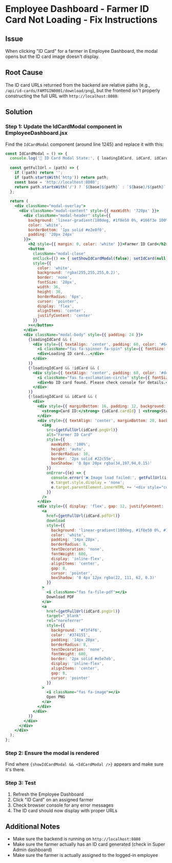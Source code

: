 # Employee Dashboard - Farmer ID Card Not Loading - Fix Instructions

## Issue
When clicking "ID Card" for a farmer in Employee Dashboard, the modal opens but the ID card image doesn't display.

## Root Cause
The ID card URLs returned from the backend are relative paths (e.g., `/api/id-cards/FAMTGIN0001/download/png`), but the frontend isn't properly constructing the full URL with `http://localhost:8080`.

## Solution

### Step 1: Update the IdCardModal component in EmployeeDashboard.jsx

Find the `IdCardModal` component (around line 1245) and replace it with this:

```jsx
const IdCardModal = () => {
  console.log('🎴 ID Card Modal State:', { loadingIdCard, idCard, idCardImageUrl });
  
  const getFullUrl = (path) => {
    if (!path) return '';
    if (path.startsWith('http')) return path;
    const base = 'http://localhost:8080';
    return path.startsWith('/') ? `${base}${path}` : `${base}/${path}`;
  };
  
  return (
    <div className="modal-overlay">
      <div className="modal-content" style={{ maxWidth: '720px' }}>
        <div className="modal-header" style={{ 
          background: 'linear-gradient(180deg, #1f8e50 0%, #166f3e 100%)', 
          color: 'white',
          borderBottom: '1px solid #e2e8f0',
          padding: '20px 24px'
        }}>
          <h2 style={{ margin: 0, color: 'white' }}>Farmer ID Card</h2>
          <button 
            className="modal-close" 
            onClick={() => { setShowIdCardModal(false); setIdCard(null); setIdCardImageUrl(null); }}
            style={{ 
              color: 'white', 
              background: 'rgba(255,255,255,0.2)', 
              border: 'none', 
              fontSize: '28px', 
              width: 36, 
              height: 36, 
              borderRadius: '6px',
              cursor: 'pointer',
              display: 'flex',
              alignItems: 'center',
              justifyContent: 'center'
            }}
          >×</button>
        </div>
        <div className="modal-body" style={{ padding: 24 }}>
          {loadingIdCard && (
            <div style={{ textAlign: 'center', padding: 60, color: '#64748b', fontSize: 16 }}>
              <i className="fas fa-spinner fa-spin" style={{ fontSize: 32, marginBottom: 16 }}></i>
              <div>Loading ID card...</div>
            </div>
          )}
          {!loadingIdCard && !idCard && (
            <div style={{ textAlign: 'center', padding: 60, color: '#dc2626', fontSize: 16 }}>
              <i className="fas fa-exclamation-circle" style={{ fontSize: 32, marginBottom: 16 }}></i>
              <div>No ID card found. Please check console for details.</div>
            </div>
          )}
          {!loadingIdCard && idCard && (
            <div>
              <div style={{ marginBottom: 16, padding: 12, background: '#f0fdf4', borderRadius: 8, fontSize: 14, color: '#166534' }}>
                <strong>Card ID:</strong> {idCard.cardId} | <strong>Status:</strong> {idCard.status}
              </div>
              <div style={{ textAlign: 'center', marginBottom: 20, background: '#f8fafc', padding: 20, borderRadius: 12 }}>
                <img 
                  src={getFullUrl(idCard.pngUrl)}
                  alt="Farmer ID Card" 
                  style={{ 
                    maxWidth: '100%', 
                    height: 'auto',
                    borderRadius: 10, 
                    border: '2px solid #22c55e', 
                    boxShadow: '0 8px 20px rgba(34,197,94,0.15)' 
                  }}
                  onError={(e) => {
                    console.error('❌ Image load failed:', getFullUrl(idCard.pngUrl));
                    e.target.style.display = 'none';
                    e.target.parentElement.innerHTML += '<div style="color:#dc2626;padding:40px;">Image failed to load. <a href="' + getFullUrl(idCard.pngUrl) + '" target="_blank">Open in new tab</a></div>';
                  }}
                />
              </div>
              <div style={{ display: 'flex', gap: 12, justifyContent: 'center', flexWrap: 'wrap' }}>
                <a 
                  href={getFullUrl(idCard.pdfUrl)}
                  download
                  style={{
                    background: 'linear-gradient(180deg, #1f8e50 0%, #166f3e 100%)',
                    color: 'white',
                    padding: '14px 28px',
                    borderRadius: 8,
                    textDecoration: 'none',
                    fontWeight: 600,
                    display: 'inline-flex',
                    alignItems: 'center',
                    gap: 8,
                    cursor: 'pointer',
                    boxShadow: '0 4px 12px rgba(22, 111, 62, 0.3)'
                  }}
                >
                  <i className="fas fa-file-pdf"></i>
                  Download PDF
                </a>
                <a 
                  href={getFullUrl(idCard.pngUrl)}
                  target="_blank" 
                  rel="noreferrer"
                  style={{
                    background: '#f3f4f6',
                    color: '#374151',
                    padding: '14px 28px',
                    borderRadius: 8,
                    textDecoration: 'none',
                    fontWeight: 600,
                    border: '2px solid #e5e7eb',
                    display: 'inline-flex',
                    alignItems: 'center',
                    gap: 8,
                    cursor: 'pointer'
                  }}
                >
                  <i className="fas fa-image"></i>
                  Open PNG
                </a>
              </div>
            </div>
          )}
        </div>
      </div>
    </div>
  );
};
```

### Step 2: Ensure the modal is rendered

Find where `{showIdCardModal && <IdCardModal />}` appears and make sure it's there.

### Step 3: Test
1. Refresh the Employee Dashboard
2. Click "ID Card" on an assigned farmer
3. Check browser console for any error messages
4. The ID card should now display with proper URLs

## Additional Notes
- Make sure the backend is running on `http://localhost:8080`
- Make sure the farmer actually has an ID card generated (check in Super Admin dashboard)
- Make sure the farmer is actually assigned to the logged-in employee

